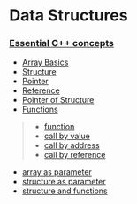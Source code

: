 # Data Structures

### [Essential C++ concepts](https://github.com/arpitbaheti2002/Data-Structures-and-Algorithms/blob/main/Data-Structures/cpp-concepts)

+ [Array Basics](https://github.com/arpitbaheti2002/Data-Structures-and-Algorithms/blob/main/Data-Structures/cpp-concepts/1_array-basics.cpp)
+ [Structure](https://github.com/arpitbaheti2002/Data-Structures-and-Algorithms/blob/main/Data-Structures/cpp-concepts/2_structure.cpp)
+ [Pointer](https://github.com/arpitbaheti2002/Data-Structures-and-Algorithms/blob/main/Data-Structures/cpp-concepts/3_pointer.cpp)  
+ [Reference](https://github.com/arpitbaheti2002/Data-Structures-and-Algorithms/blob/main/Data-Structures/cpp-concepts/4_reference.cpp)   
+ [Pointer of Structure](https://github.com/arpitbaheti2002/Data-Structures-and-Algorithms/blob/main/Data-Structures/cpp-concepts/5_pointer_to_structure.cpp)
+ [Functions](https://github.com/arpitbaheti2002/Data-Structures-and-Algorithms/blob/main/Data-Structures/cpp-concepts/6_functions)
>+ [function](https://github.com/arpitbaheti2002/Data-Structures-and-Algorithms/blob/main/Data-Structures/cpp-concepts/6_functions/6_1_function.cpp)
>+ [call by value](https://github.com/arpitbaheti2002/Data-Structures-and-Algorithms/blob/main/Data-Structures/cpp-concepts/6_functions/6_2_call_by_value.cpp)
>+ [call by address](https://github.com/arpitbaheti2002/Data-Structures-and-Algorithms/blob/main/Data-Structures/cpp-concepts/6_functions/6_3_call_by_address.cpp)
>+ [call by reference](https://github.com/arpitbaheti2002/Data-Structures-and-Algorithms/blob/main/Data-Structures/cpp-concepts/6_functions/6_4_call_by_reference.cpp)
+ [array as parameter](https://github.com/arpitbaheti2002/Data-Structures-and-Algorithms/blob/main/Data-Structures/cpp-concepts/7_array_as_parameter.cpp)
+ [structure as parameter](https://github.com/arpitbaheti2002/Data-Structures-and-Algorithms/blob/main/Data-Structures/cpp-concepts/8_structure_as_parameter.cpp)
+ [structure and functions](https://github.com/arpitbaheti2002/Data-Structures-and-Algorithms/blob/main/Data-Structures/cpp-concepts/9_structure_and_functions.cpp)